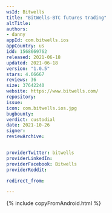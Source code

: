```yaml
---
wsId: Bitwells
title: "BitWells-BTC futures trading"
altTitle: 
authors:
- danny
appId: com.bitwells.ios
appCountry: us
idd: 1568669762
released: 2021-06-18
updated: 2021-06-18
version: "1.0.5"
stars: 4.66667
reviews: 36
size: 37642240
website: https://www.bitwells.com/
repository: 
issue: 
icon: com.bitwells.ios.jpg
bugbounty: 
verdict: custodial
date: 2021-10-26
signer: 
reviewArchive:


providerTwitter: bitwells
providerLinkedIn: 
providerFacebook: Bitwells
providerReddit: 

redirect_from:

---
```


{% include copyFromAndroid.html %}
